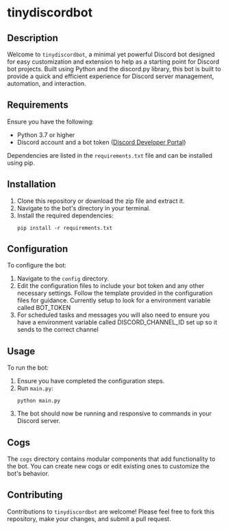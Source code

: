
# tinydiscordbot

## Description

Welcome to `tinydiscordbot`, a minimal yet powerful Discord bot designed for easy customization and extension to help as a starting point for Discord bot projects. Built using Python and the discord.py library, this bot is built to provide a quick and efficient experience for Discord server management, automation, and interaction.

## Requirements

Ensure you have the following:
- Python 3.7 or higher
- Discord account and a bot token ([Discord Developer Portal](https://discord.com/developers/applications))

Dependencies are listed in the `requirements.txt` file and can be installed using pip.

## Installation

1. Clone this repository or download the zip file and extract it.
2. Navigate to the bot's directory in your terminal.
3. Install the required dependencies:
   ```
   pip install -r requirements.txt
   ```

## Configuration

To configure the bot:
1. Navigate to the `config` directory.
2. Edit the configuration files to include your bot token and any other necessary settings. Follow the template provided in the configuration files for guidance. Currently setup to look for a environment variable called BOT_TOKEN
3. For scheduled tasks and messages you will also need to ensure you have a environment variable called DISCORD_CHANNEL_ID set up so it sends to the correct channel

## Usage

To run the bot:
1. Ensure you have completed the configuration steps.
2. Run `main.py`:
   ```
   python main.py
   ```
3. The bot should now be running and responsive to commands in your Discord server.

## Cogs

The `cogs` directory contains modular components that add functionality to the bot. You can create new cogs or edit existing ones to customize the bot's behavior.

## Contributing

Contributions to `tinydiscordbot` are welcome! Please feel free to fork this repository, make your changes, and submit a pull request.


